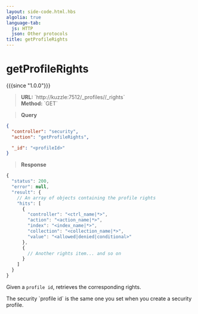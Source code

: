 ```yaml
---
layout: side-code.html.hbs
algolia: true
language-tab:
  js: HTTP
  json: Other protocols
title: getProfileRights
---
```



# getProfileRights

{{{since "1.0.0"}}}



<blockquote class="js">
<p>
<b>URL:</b> `http://kuzzle:7512/_profiles/<profileId>/_rights`  
</br><b>Method:</b> `GET`
</p>
</blockquote>

<blockquote class="json">
<p>
<b>Query</b>
</p>
</blockquote>

```json
{
  "controller": "security",
  "action": "getProfileRights",

  "_id": "<profileId>"
}
```

>**Response**

```javascript
{
  "status": 200,
  "error": null,
  "result": {
    // An array of objects containing the profile rights
    "hits": [
      {
        "controller": "<ctrl_name|*>",
        "action": "<action_name|*>",
        "index": "<index_name|*>",
        "collection": "<collection_name|*>",
        "value": "<allowed|denied|conditional>"
      },
      {
        // Another rights item... and so on
      }
    ]
  }
}
```

Given a `profile id`, retrieves the corresponding rights.

<aside class="notice">
The security `profile id` is the same one you set when you create a security profile.
</aside>
